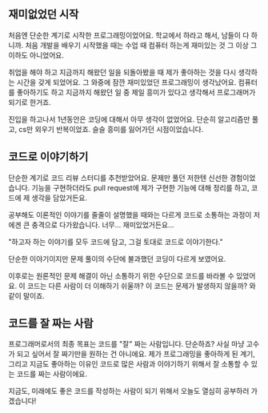 ## 재미없었던 시작

처음엔 단순한 계기로 시작한 프로그래밍이었어요. 학교에서 하라고 해서, 남들이 다 하니까. 처음 개발을 배우기 시작했을 때는 수업 때 컴퓨터 하는게 재미있는 것 그 이상 그 이하도 아니었어요.

취업을 해야 하고 지금까지 해왔던 일을 되돌아봤을 때 제가 좋아하는 것을 다시 생각하는 시간을 갖게 되었어요. 그 와중에 잠깐 재미있었던 프로그래밍이 생각났어요. 컴퓨터를 좋아하기도 하고 지금까지 해왔던 일 중 제일 흥미가 있다고 생각해서 프로그래머가 되기로 한거죠.

진입을 하고나서 1년동안은 코딩에 대해서 아무 생각이 없었어요. 단순히 알고리즘만 풀고, cs만 외우기 반복이었죠. 슬슬 흥미를 잃어가던 시점이었습니다.


## 코드로 이야기하기

단순한 계기로 코드 리뷰 스터디를 추천받았어요. 문제만 풀던 저한텐 신선한 경험이었습니다. 기능을 구현하더라도 pull request에 제가 구현한 기능에 대해 정리를 하고, 코드에 제 생각을 담았거든요.

공부해도 이론적인 이야기를 줄줄이 설명했을 때와는 다르게 코드로 소통하는 과정이 저에겐 큰 충격으로 다가왔습니다. 너무... 재미있었거든요...

"하고자 하는 이야기를 모두 코드에 담고, 그걸 토대로 코드로 이야기한다."

단순한 이야기이지만 문제 풀이의 수단에 불과했던 코딩이 다르게 보였어요.

이후로는 원론적인 문제 해결이 아닌 소통하기 위한 수단으로 코드를 바라볼 수 있었어요. 이 코드는 다른 사람이 더 이해하기 쉬울까? 이 코드는 문제가 발생하지 않을까? 와 같이 말이죠.


## 코드를 잘 짜는 사람

프로그래머로서의 최종 목표는 코드를 "잘" 짜는 사람입니다. 단순하죠? 사실 마냥 고수가 되고 싶어서 잘 짜기만을 원하는 건 아니에요. 제가 프로그래밍을 좋아하게 된 계기, 그리고 지금도 좋아하는 이유인 코드로 많은 사람과 이야기하기 위해서 잘 소통할 수 있는 코드를 짜는 사람이에요.

지금도, 미래에도 좋은 코드를 작성하는 사람이 되기 위해서 오늘도 열심히 공부하러 가겠습니다!
